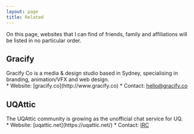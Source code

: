```yaml
---
layout: page
title: Related
---
```


On this page, websites that I can find of friends, family and affiliations will be listed in no particular order.

## Gracify
<div class="message">
  Gracify Co is a media & design studio based in Sydney, specialising in branding, animation/VFX and web design.
</div>
* Website: [gracify.co](http://www.gracify.co)
* Contact: <a href="mailto:hello@gracify.co">hello@gracify.co</a>

## UQAttic
<div class="message">
  The UQAttic community is growing as the unofficial chat service for UQ.
</div>
* Website: [uqattic.net](https://uqattic.net/)
* Contact: <a href="http://webchat.oftc.net/?channels=attichelp%2Cattic">IRC</a>